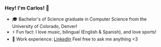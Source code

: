 ### Hey! I'm Carlos! 🌱
- 🎓 Bachelor's of Science graduate in Computer Science from the University of Colorado, Denver!
- ⚡ Fun fact: I love music, bilingual (English & Spanish), and love sports!
- 🔋  Work experience: <a href="https://www.linkedin.com/in/carlos-valdez-cs/">LinkedIn</a>
Feel free to ask me anything <3

<!--
**valdcarl/valdcarl** is a ✨ _special_ ✨ repository because its `README.md` (this file) appears on your GitHub profile.

Here are some ideas to get you started:

- 🔭 I’m currently working on ...
- 🌱 I’m currently learning ...
- 👯 I’m looking to collaborate on ...
- 🤔 I’m looking for help with ...
- 💬 Ask me about ...
- 📫 How to reach me: ...
- 😄 Pronouns: ...
- ⚡ Fun fact: ...
-->
